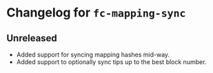 # Changelog for `fc-mapping-sync`

## Unreleased

* Added support for syncing mapping hashes mid-way.
* Added support to optionally sync tips up to the best block number.